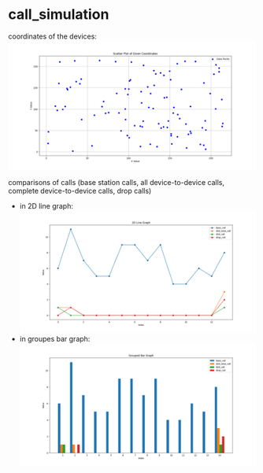 # call_simulation

coordinates of the devices:
![alt text](Figure_1.png)

comparisons of calls (base station calls, all device-to-device calls, complete device-to-device calls, drop calls)
* in 2D line graph:
  ![alt text](Figure_2.png)
* in groupes bar graph:
  ![alt text](Figure_3.png)
